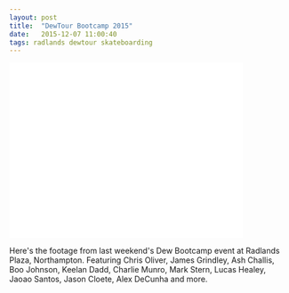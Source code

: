 ```yaml
---
layout: post
title:  "DewTour Bootcamp 2015"
date:   2015-12-07 11:00:40
tags: radlands dewtour skateboarding
---
```


<div class="post--video">
	<iframe width="420" height="315" src="//www.youtube.com/embed/fQ9Td_pBTNI" frameborder="0" allowfullscreen></iframe>
</div>

Here's the footage from last weekend's Dew Bootcamp event at Radlands Plaza, Northampton.
Featuring Chris Oliver, James Grindley, Ash Challis, Boo Johnson, Keelan Dadd, Charlie Munro, Mark Stern, Lucas Healey, Jaoao Santos, Jason Cloete, Alex DeCunha and more.
